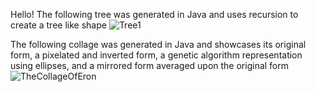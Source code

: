 Hello!
The following tree was generated in Java and uses recursion to create a tree like shape
![Tree1](https://user-images.githubusercontent.com/42471346/103606031-0f834e80-4edb-11eb-8d19-607f2fa22afb.png)

The following collage was generated in Java and showcases its original form, a pixelated and inverted form, a genetic algorithm representation using ellipses, and a mirrored form averaged upon the original form
![TheCollageOfEron](https://user-images.githubusercontent.com/42471346/103606032-0f834e80-4edb-11eb-9a4e-001cb59f9495.jpg)
